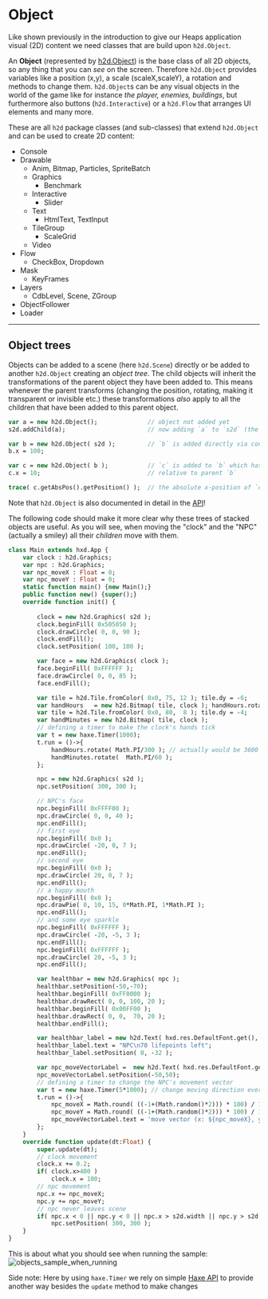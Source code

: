 # Object
Like shown previously in the introduction to give our Heaps application visual (2D) content we need classes that are build upon `h2d.Object`.

An **Object** (represented by [h2d.Object](https://heaps.io/api/h2d/Object.html)) is the base class of all 2D objects, so any thing that you can *see* on the screen. Therefore `h2d.Object` provides variables like a position (x,y), a scale (scaleX,scaleY), a rotation and methods to change them.
`h2d.Object`s can be any visual objects in the world of the game like for instance *the player, enemies, buildings*, but furthermore also buttons (`h2d.Interactive`) or a `h2d.Flow` that arranges UI elements and many more.

These are all `h2d` package classes (and sub-classes) that extend `h2d.Object` and can be used to create 2D content:
- Console
- Drawable
  - Anim, Bitmap, Particles, SpriteBatch
  - Graphics
    - Benchmark
  - Interactive
    - Slider
  - Text
    - HtmlText, TextInput
  - TileGroup
    - ScaleGrid
  - Video
- Flow
  - CheckBox, Dropdown
- Mask
  - KeyFrames
- Layers
  - CdbLevel, Scene, ZGroup
- ObjectFollower
- Loader

---
## Object trees
Objects can be added to a scene (here `h2d.Scene`) directly or be added to another `h2d.Object` creating an *object tree*.
The child objects will inherit the transformations of the parent object they have been added to. This means whenever the parent transforms (changing the position, rotating, making it transparent or invisible etc.) these transformations *also* apply to all the children that have been added to this parent object.

```haxe
var a = new h2d.Object();              // object not added yet
s2d.addChild(a);                       // now adding `a` to `s2d` (the currently active 2D scene)

var b = new h2d.Object( s2d );         // `b` is added directly via constructor to `s2d`
b.x = 100;

var c = new h2d.Object( b );           // `c` is added to `b` which has been added to a scene (`s2d`)
c.x = 10;                              // relative to parent `b`

trace( c.getAbsPos().getPosition() );  // the absolute x-position of `c` will be 110, because it "travels" along with its parent `b`
```

Note that `h2d.Object` is also documented in detail in the [API](https://heaps.io/api/h2d/Object.html)!

The following code should make it more clear why these trees of stacked objects are useful. As you will see, when moving the "clock" and the "NPC" (actually a smiley) all their *children* move with them.

```haxe
class Main extends hxd.App {
    var clock : h2d.Graphics;
    var npc : h2d.Graphics;
    var npc_moveX : Float = 0;
    var npc_moveY : Float = 0;
    static function main() {new Main();}
    public function new() {super();}
    override function init() {
        
        clock = new h2d.Graphics( s2d );
        clock.beginFill( 0x505050 );
        clock.drawCircle( 0, 0, 90 );
        clock.endFill();
        clock.setPosition( 100, 100 );

        var face = new h2d.Graphics( clock );
        face.beginFill( 0xFFFFFF );
        face.drawCircle( 0, 0, 85 );
        face.endFill();

        var tile = h2d.Tile.fromColor( 0x0, 75, 12 ); tile.dy = -6;
        var handHours   = new h2d.Bitmap( tile, clock ); handHours.rotation = 1.5*Math.PI;
        var tile = h2d.Tile.fromColor( 0x0, 80,  8 ); tile.dy = -4;
        var handMinutes = new h2d.Bitmap( tile, clock );
        // defining a timer to make the clock's hands tick
        var t = new haxe.Timer(1000);
        t.run = ()->{
            handHours.rotate( Math.PI/300 ); // actually would be 3600 for real hours
            handMinutes.rotate(  Math.PI/60 );
        };

        npc = new h2d.Graphics( s2d );
        npc.setPosition( 300, 300 );

        // NPC's face
        npc.beginFill( 0xFFFF00 );
        npc.drawCircle( 0, 0, 40 );
        npc.endFill();
        // first eye
        npc.beginFill( 0x0 );
        npc.drawCircle( -20, 0, 7 );
        npc.endFill();
        // second eye
        npc.beginFill( 0x0 );
        npc.drawCircle( 20, 0, 7 );
        npc.endFill();
        // a happy mouth
        npc.beginFill( 0x0 );
        npc.drawPie( 0, 10, 15, 0*Math.PI, 1*Math.PI );
        npc.endFill();
        // and some eye sparkle
        npc.beginFill( 0xFFFFFF );
        npc.drawCircle( -20, -5, 3 );
        npc.endFill();
        npc.beginFill( 0xFFFFFF );
        npc.drawCircle( 20, -5, 3 );
        npc.endFill();

        var healthbar = new h2d.Graphics( npc );
        healthbar.setPosition(-50,-70);
        healthbar.beginFill( 0xFF0000 );
        healthbar.drawRect( 0, 0, 100, 20 );
        healthbar.beginFill( 0x00FF00 );
        healthbar.drawRect( 0, 0,  70, 20 );
        healthbar.endFill();

        var healthbar_label = new h2d.Text( hxd.res.DefaultFont.get(), healthbar );
        healthbar_label.text = "NPC\n70 lifepoints left";
        healthbar_label.setPosition( 0, -32 );

        var npc_moveVectorLabel =  new h2d.Text( hxd.res.DefaultFont.get(), npc );
        npc_moveVectorLabel.setPosition(-50,50);
        // defining a timer to change the NPC's movement vector
        var t = new haxe.Timer(5*1000); // change moving direction every 5 seconds
        t.run = ()->{
            npc_moveX = Math.round( ((-1+(Math.random()*2))) * 100) / 100;
            npc_moveY = Math.round( ((-1+(Math.random()*2))) * 100) / 100;
            npc_moveVectorLabel.text = 'move vector (x: ${npc_moveX}, y: ${npc_moveY})';
        };
    }
    override function update(dt:Float) {
        super.update(dt);
        // clock movement
        clock.x += 0.2;
        if( clock.x>400 )
            clock.x = 100;
        // npc movement
        npc.x += npc_moveX;
        npc.y += npc_moveY;
        // npc never leaves scene
        if( npc.x < 0 || npc.y < 0 || npc.x > s2d.width || npc.y > s2d.height )
            npc.setPosition( 300, 300 );
    }
}
```
This is about what you should see when running the sample:
![objects_sample_when_running](https://user-images.githubusercontent.com/88530062/174419588-1ca660b6-0cb5-4c92-ab15-f715ef88cfc5.png)

Side note: Here by using `haxe.Timer` we rely on simple [Haxe API](https://api.haxe.org/) to provide another way besides the `update` method to make changes
